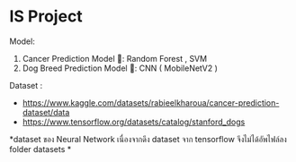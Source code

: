 # IS Project
Model:
  1. Cancer Prediction Model  💊:  Random Forest , SVM
  2. Dog Breed Prediction Model 🐶:  CNN ( MobileNetV2 )

Dataset :
 -  https://www.kaggle.com/datasets/rabieelkharoua/cancer-prediction-dataset/data
-  https://www.tensorflow.org/datasets/catalog/stanford_dogs

*dataset ของ Neural Network เนื่องจากดึง dataset จาก tensorflow จึงไม่ได้อัพไฟล์ลง folder datasets *
